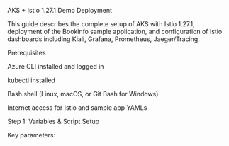 AKS + Istio 1.27.1 Demo Deployment

This guide describes the complete setup of AKS with Istio 1.27.1, deployment of the Bookinfo sample application, and configuration of Istio dashboards including Kiali, Grafana, Prometheus, Jaeger/Tracing.

Prerequisites

Azure CLI installed and logged in

kubectl installed

Bash shell (Linux, macOS, or Git Bash for Windows)

Internet access for Istio and sample app YAMLs

Step 1: Variables & Script Setup

Key parameters:
